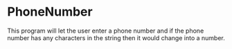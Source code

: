 # PhoneNumber
This program will let the user enter a phone number and if the phone number has any characters in the string then it would change into a number. 
